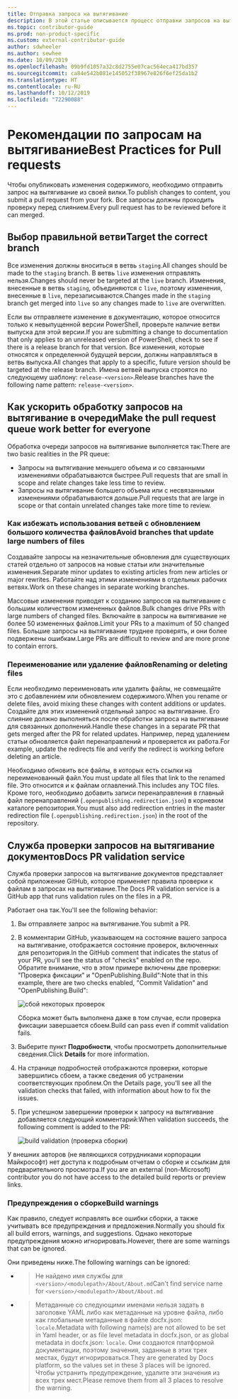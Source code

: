 ```yaml
---
title: Отправка запроса на вытягивание
description: В этой статье описывается процесс отправки запросов на вытягивание и рекомендации по обеспечению слияния внесенных изменений.
ms.topic: contributor-guide
ms.prod: non-product-specific
ms.custom: external-contributor-guide
author: sdwheeler
ms.author: sewhee
ms.date: 10/09/2019
ms.openlocfilehash: 09b9fd1057a32c8d2755e07cac564eca417bd357
ms.sourcegitcommit: ca84e542b081e145052f38967e826f6ef25da1b2
ms.translationtype: HT
ms.contentlocale: ru-RU
ms.lasthandoff: 10/12/2019
ms.locfileid: "72290088"
---
```

# <a name="best-practices-for-pull-requests"></a><span data-ttu-id="2d168-103">Рекомендации по запросам на вытягивание</span><span class="sxs-lookup"><span data-stu-id="2d168-103">Best Practices for Pull requests</span></span>

<span data-ttu-id="2d168-104">Чтобы опубликовать изменения содержимого, необходимо отправить запрос на вытягивание из своей вилки.</span><span class="sxs-lookup"><span data-stu-id="2d168-104">To publish changes to content, you submit a pull request from your fork.</span></span> <span data-ttu-id="2d168-105">Все запросы должны проходить проверку перед слиянием.</span><span class="sxs-lookup"><span data-stu-id="2d168-105">Every pull request has to be reviewed before it can merged.</span></span>

## <a name="target-the-correct-branch"></a><span data-ttu-id="2d168-106">Выбор правильной ветви</span><span class="sxs-lookup"><span data-stu-id="2d168-106">Target the correct branch</span></span>

<span data-ttu-id="2d168-107">Все изменения должны вноситься в ветвь `staging`.</span><span class="sxs-lookup"><span data-stu-id="2d168-107">All changes should be made to the `staging` branch.</span></span> <span data-ttu-id="2d168-108">В ветвь `live` изменения отправлять нельзя.</span><span class="sxs-lookup"><span data-stu-id="2d168-108">Changes should never be targeted at the `live` branch.</span></span> <span data-ttu-id="2d168-109">Изменения, внесенные в ветвь `staging`, объединяются с `live`, поэтому изменения, внесенные в `live`, перезаписываются.</span><span class="sxs-lookup"><span data-stu-id="2d168-109">Changes made in the `staging` branch get merged into `live` so any changes made to `live` are overwritten.</span></span>

<span data-ttu-id="2d168-110">Если вы отправляете изменение в документацию, которое относится только к невыпущенной версии PowerShell, проверьте наличие ветви выпуска для этой версии.</span><span class="sxs-lookup"><span data-stu-id="2d168-110">If you are submitting a change to documentation that only applies to an unreleased version of PowerShell, check to see if there is a release branch for that version.</span></span> <span data-ttu-id="2d168-111">Все изменения, которые относятся к определенной будущей версии, должны направляться в ветвь выпуска.</span><span class="sxs-lookup"><span data-stu-id="2d168-111">All changes that apply to a specific, future version should be targeted at the release branch.</span></span> <span data-ttu-id="2d168-112">Имена ветвей выпуска строятся по следующему шаблону: `release-<version>`.</span><span class="sxs-lookup"><span data-stu-id="2d168-112">Release branches have the following name pattern: `release-<version>`.</span></span>

## <a name="make-the-pull-request-queue-work-better-for-everyone"></a><span data-ttu-id="2d168-113">Как ускорить обработку запросов на вытягивание в очереди</span><span class="sxs-lookup"><span data-stu-id="2d168-113">Make the pull request queue work better for everyone</span></span>

<span data-ttu-id="2d168-114">Обработка очереди запросов на вытягивание выполняется так:</span><span class="sxs-lookup"><span data-stu-id="2d168-114">There are two basic realities in the PR queue:</span></span>

- <span data-ttu-id="2d168-115">Запросы на вытягивание меньшего объема и со связанными изменениями обрабатываются быстрее.</span><span class="sxs-lookup"><span data-stu-id="2d168-115">Pull requests that are small in scope and relate changes take less time to review.</span></span>
- <span data-ttu-id="2d168-116">Запросы на вытягивание большего объема или с несвязанными изменениями обрабатываются дольше.</span><span class="sxs-lookup"><span data-stu-id="2d168-116">Pull requests that are large in scope or that contain unrelated changes take more time to review.</span></span>

### <a name="avoid-branches-that-update-large-numbers-of-files"></a><span data-ttu-id="2d168-117">Как избежать использования ветвей с обновлением большого количества файлов</span><span class="sxs-lookup"><span data-stu-id="2d168-117">Avoid branches that update large numbers of files</span></span>

<span data-ttu-id="2d168-118">Создавайте запросы на незначительные обновления для существующих статей отдельно от запросов на новые статьи или значительные изменения.</span><span class="sxs-lookup"><span data-stu-id="2d168-118">Separate minor updates to existing articles from new articles or major rewrites.</span></span> <span data-ttu-id="2d168-119">Работайте над этими изменениями в отдельных рабочих ветвях.</span><span class="sxs-lookup"><span data-stu-id="2d168-119">Work on these changes in separate working branches.</span></span>

<span data-ttu-id="2d168-120">Массовые изменения приводят к созданию запросов на вытягивание с большим количеством измененных файлов.</span><span class="sxs-lookup"><span data-stu-id="2d168-120">Bulk changes drive PRs with large numbers of changed files.</span></span> <span data-ttu-id="2d168-121">Включайте в запросы на вытягивание не более 50 измененных файлов.</span><span class="sxs-lookup"><span data-stu-id="2d168-121">Limit your PRs to a maximum of 50 changed files.</span></span> <span data-ttu-id="2d168-122">Большие запросы на вытягивание труднее проверять, и они более подвержены ошибкам.</span><span class="sxs-lookup"><span data-stu-id="2d168-122">Large PRs are difficult to review and are more prone to contain errors.</span></span>

### <a name="renaming-or-deleting-files"></a><span data-ttu-id="2d168-123">Переименование или удаление файлов</span><span class="sxs-lookup"><span data-stu-id="2d168-123">Renaming or deleting files</span></span>

<span data-ttu-id="2d168-124">Если необходимо переименовать или удалить файлы, не совмещайте это с добавлением или обновлением содержимого.</span><span class="sxs-lookup"><span data-stu-id="2d168-124">When you rename or delete files, avoid mixing these changes with content additions or updates.</span></span>
<span data-ttu-id="2d168-125">Создайте для этих изменений отдельный запрос на вытягивание. Его слияние должно выполняться после обработки запроса на вытягивание для связанных дополнений.</span><span class="sxs-lookup"><span data-stu-id="2d168-125">Handle these changes in a separate PR that gets merged after the PR for related updates.</span></span> <span data-ttu-id="2d168-126">Например, перед удалением статьи обновляется файл перенаправлений и проверяется их работа.</span><span class="sxs-lookup"><span data-stu-id="2d168-126">For example, update the redirects file and verify the redirect is working before deleting an article.</span></span>

<span data-ttu-id="2d168-127">Необходимо обновить все файлы, в которых есть ссылки на переименованный файл.</span><span class="sxs-lookup"><span data-stu-id="2d168-127">You must update all files that link to the renamed file.</span></span> <span data-ttu-id="2d168-128">Это относится и к файлам оглавлений.</span><span class="sxs-lookup"><span data-stu-id="2d168-128">This includes any TOC files.</span></span> <span data-ttu-id="2d168-129">Кроме того, необходимо добавить записи перенаправления в главный файл перенаправлений (`.openpublishing.redirection.json`) в корневом каталоге репозитория.</span><span class="sxs-lookup"><span data-stu-id="2d168-129">You must also add redirection entries in the master redirection file (`.openpublishing.redirection.json`) in the root of the repository.</span></span>

## <a name="docs-pr-validation-service"></a><span data-ttu-id="2d168-130">Служба проверки запросов на вытягивание документов</span><span class="sxs-lookup"><span data-stu-id="2d168-130">Docs PR validation service</span></span>

<span data-ttu-id="2d168-131">Служба проверки запросов на вытягивание документов представляет собой приложение GitHub, которое применяет правила проверки к файлам в запросах на вытягивание.</span><span class="sxs-lookup"><span data-stu-id="2d168-131">The Docs PR validation service is a GitHub app that runs validation rules on the files in a PR.</span></span>

<span data-ttu-id="2d168-132">Работает она так.</span><span class="sxs-lookup"><span data-stu-id="2d168-132">You'll see the following behavior:</span></span>

1. <span data-ttu-id="2d168-133">Вы отправляете запрос на вытягивание.</span><span class="sxs-lookup"><span data-stu-id="2d168-133">You submit a PR.</span></span>
1. <span data-ttu-id="2d168-134">В комментарии GitHub, указывающем на состояние вашего запроса на вытягивание, отображается состояние проверок, включенных для репозитория.</span><span class="sxs-lookup"><span data-stu-id="2d168-134">In the GitHub comment that indicates the status of your PR, you'll see the status of "checks" enabled on the repo.</span></span> <span data-ttu-id="2d168-135">Обратите внимание, что в этом примере включены две проверки: "Проверка фиксации" и "OpenPublishing.Build":</span><span class="sxs-lookup"><span data-stu-id="2d168-135">Note that in this example, there are two checks enabled, "Commit Validation" and "OpenPublishing.Build":</span></span>

   ![сбой некоторых проверок](media/powershell-pull-requests/validation-failed.png)

   <span data-ttu-id="2d168-137">Сборка может быть выполнена даже в том случае, если проверка фиксации завершается сбоем.</span><span class="sxs-lookup"><span data-stu-id="2d168-137">Build can pass even if commit validation fails.</span></span>

1. <span data-ttu-id="2d168-138">Выберите пункт **Подробности**, чтобы просмотреть дополнительные сведения.</span><span class="sxs-lookup"><span data-stu-id="2d168-138">Click **Details** for more information.</span></span>
1. <span data-ttu-id="2d168-139">На странице подробностей отображаются проверки, которые завершились сбоем, а также сведения об устранении соответствующих проблем.</span><span class="sxs-lookup"><span data-stu-id="2d168-139">On the Details page, you'll see all the validation checks that failed, with information about how to fix the issues.</span></span>
1. <span data-ttu-id="2d168-140">При успешном завершении проверки к запросу на вытягивание добавляется следующий комментарий:</span><span class="sxs-lookup"><span data-stu-id="2d168-140">When validation succeeds, the following comment is added to the PR:</span></span>

   ![build validation (проверка сборки)](media/powershell-pull-requests/build-validation.png)

<span data-ttu-id="2d168-142">У внешних авторов (не являющихся сотрудниками корпорации Майкрософт) нет доступа к подробным отчетам о сборке и ссылкам для предварительного просмотра.</span><span class="sxs-lookup"><span data-stu-id="2d168-142">If you are an external (non-Microsoft) contributor you do not have access to the detailed build reports or preview links.</span></span>

### <a name="build-warnings"></a><span data-ttu-id="2d168-143">Предупреждения о сборке</span><span class="sxs-lookup"><span data-stu-id="2d168-143">Build warnings</span></span>

<span data-ttu-id="2d168-144">Как правило, следует исправлять все ошибки сборки, а также учитывать все предупреждения и предложения.</span><span class="sxs-lookup"><span data-stu-id="2d168-144">Normally you should fix all build errors, warnings, and suggestions.</span></span> <span data-ttu-id="2d168-145">Однако некоторые предупреждения можно игнорировать.</span><span class="sxs-lookup"><span data-stu-id="2d168-145">However, there are some warnings that can be ignored.</span></span>

<span data-ttu-id="2d168-146">Они приведены ниже.</span><span class="sxs-lookup"><span data-stu-id="2d168-146">The following warnings can be ignored:</span></span>

- > <span data-ttu-id="2d168-147">Не найдено имя службы для `<version>/<modulepath>/About/About.md`</span><span class="sxs-lookup"><span data-stu-id="2d168-147">Can't find service name for `<version>/<modulepath>/About/About.md`</span></span>

- > <span data-ttu-id="2d168-148">Метаданные со следующими именами нельзя задать в заголовке YAML либо как метаданные на уровне файла, либо как глобальные метаданные в файле docfx.json: `locale`.</span><span class="sxs-lookup"><span data-stu-id="2d168-148">Metadata with following name(s) are not allowed to be set in Yaml header, or as file level metadata in docfx.json, or as global metadata in docfx.json: `locale`.</span></span> <span data-ttu-id="2d168-149">Они создаются платформой документации, поэтому значения, заданные в этих трех местах, будут игнорироваться.</span><span class="sxs-lookup"><span data-stu-id="2d168-149">They are generated by Docs platform, so the values set in these 3 places will be ignored.</span></span> <span data-ttu-id="2d168-150">Чтобы устранить предупреждение, удалите эти значения из всех трех мест.</span><span class="sxs-lookup"><span data-stu-id="2d168-150">Please remove them from all 3 places to resolve the warning.</span></span>
